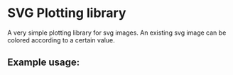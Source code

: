 # SVG Plotting library
A very simple plotting library for svg images. An existing svg image can be colored according to a certain value. 

## Example usage:
